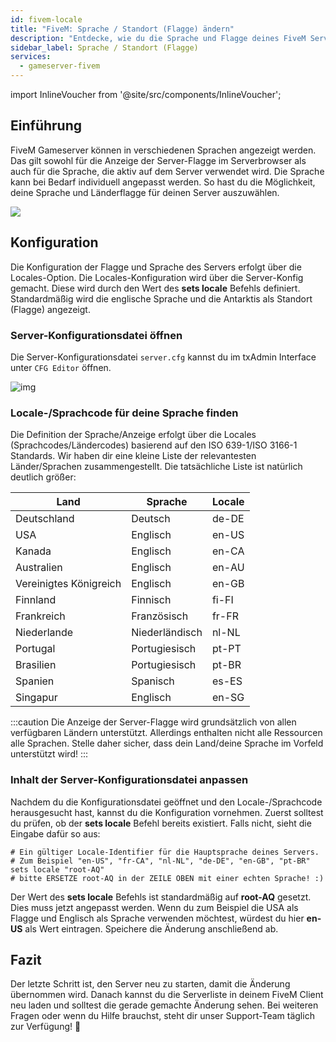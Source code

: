 ```yaml
---
id: fivem-locale
title: "FiveM: Sprache / Standort (Flagge) ändern"
description: "Entdecke, wie du die Sprache und Flagge deines FiveM Servers für ein persönliches Spielerlebnis anpasst → Jetzt mehr erfahren"
sidebar_label: Sprache / Standort (Flagge)
services:
  - gameserver-fivem
---
```


import InlineVoucher from '@site/src/components/InlineVoucher';

## Einführung

FiveM Gameserver können in verschiedenen Sprachen angezeigt werden. Das gilt sowohl für die Anzeige der Server-Flagge im Serverbrowser als auch für die Sprache, die aktiv auf dem Server verwendet wird. Die Sprache kann bei Bedarf individuell angepasst werden. So hast du die Möglichkeit, deine Sprache und Länderflagge für deinen Server auszuwählen.

![](https://screensaver01.zap-hosting.com/index.php/s/FJZc7pJmppG28mX/preview)

<InlineVoucher />

## Konfiguration

Die Konfiguration der Flagge und Sprache des Servers erfolgt über die Locales-Option. Die Locales-Konfiguration wird über die Server-Konfig gemacht. Diese wird durch den Wert des **sets locale** Befehls definiert. Standardmäßig wird die englische Sprache und die Antarktis als Standort (Flagge) angezeigt.

### Server-Konfigurationsdatei öffnen

Die Server-Konfigurationsdatei `server.cfg` kannst du im txAdmin Interface unter `CFG Editor` öffnen.

![img](https://screensaver01.zap-hosting.com/index.php/s/qDsN5ggCjaaJLS5/preview)

### Locale-/Sprachcode für deine Sprache finden

Die Definition der Sprache/Anzeige erfolgt über die Locales (Sprachcodes/Ländercodes) basierend auf den ISO 639-1/ISO 3166-1 Standards. Wir haben dir eine kleine Liste der relevantesten Länder/Sprachen zusammengestellt. Die tatsächliche Liste ist natürlich deutlich größer:

| Land           | Sprache    | Locale |
| -------------- | ---------- | ------ |
| Deutschland    | Deutsch    | de-DE  |
| USA            | Englisch   | en-US  |
| Kanada         | Englisch   | en-CA  |
| Australien     | Englisch   | en-AU  |
| Vereinigtes Königreich | Englisch | en-GB  |
| Finnland       | Finnisch   | fi-FI  |
| Frankreich     | Französisch| fr-FR  |
| Niederlande    | Niederländisch | nl-NL  |
| Portugal       | Portugiesisch | pt-PT  |
| Brasilien      | Portugiesisch | pt-BR  |
| Spanien        | Spanisch   | es-ES  |
| Singapur       | Englisch   | en-SG  |

:::caution 
Die Anzeige der Server-Flagge wird grundsätzlich von allen verfügbaren Ländern unterstützt. Allerdings enthalten nicht alle Ressourcen alle Sprachen. Stelle daher sicher, dass dein Land/deine Sprache im Vorfeld unterstützt wird!
:::

### Inhalt der Server-Konfigurationsdatei anpassen

Nachdem du die Konfigurationsdatei geöffnet und den Locale-/Sprachcode herausgesucht hast, kannst du die Konfiguration vornehmen. Zuerst solltest du prüfen, ob der **sets locale** Befehl bereits existiert. Falls nicht, sieht die Eingabe dafür so aus:

```
# Ein gültiger Locale-Identifier für die Hauptsprache deines Servers.
# Zum Beispiel "en-US", "fr-CA", "nl-NL", "de-DE", "en-GB", "pt-BR"
sets locale "root-AQ" 
# bitte ERSETZE root-AQ in der ZEILE OBEN mit einer echten Sprache! :)
```

Der Wert des **sets locale** Befehls ist standardmäßig auf **root-AQ** gesetzt. Dies muss jetzt angepasst werden. Wenn du zum Beispiel die USA als Flagge und Englisch als Sprache verwenden möchtest, würdest du hier **en-US** als Wert eintragen. Speichere die Änderung anschließend ab.

## Fazit

Der letzte Schritt ist, den Server neu zu starten, damit die Änderung übernommen wird. Danach kannst du die Serverliste in deinem FiveM Client neu laden und solltest die gerade gemachte Änderung sehen. Bei weiteren Fragen oder wenn du Hilfe brauchst, steht dir unser Support-Team täglich zur Verfügung! 🙂

<InlineVoucher />